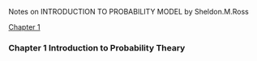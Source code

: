 Notes on INTRODUCTION TO PROBABILITY MODEL by Sheldon.M.Ross

[Chapter 1]()

### Chapter 1 Introduction to Probability Theary
